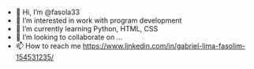 - 👋 Hi, I’m @fasola33
- 👀 I’m interested in work with program development
- 🌱 I’m currently learning Python, HTML, CSS
- 💞️ I’m looking to collaborate on ...
- 📫 How to reach me https://www.linkedin.com/in/gabriel-lima-fasolim-154531235/


